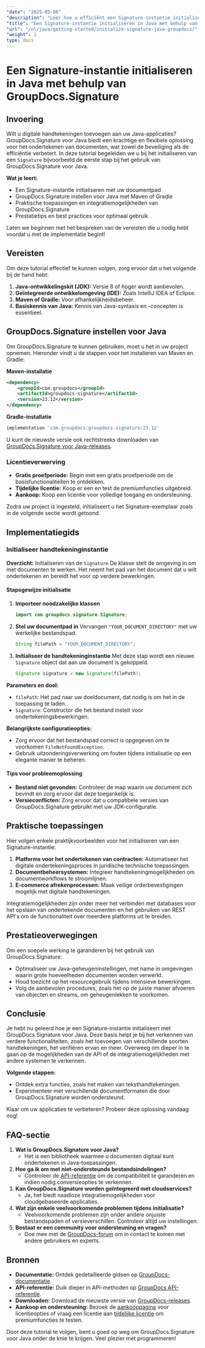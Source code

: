 ```yaml
---
"date": "2025-05-08"
"description": "Leer hoe u efficiënt een Signature-instantie initialiseert met GroupDocs.Signature voor Java. Volg deze uitgebreide handleiding om uw documentondertekeningsapplicaties te verbeteren."
"title": "Een Signature-instantie initialiseren in Java met behulp van GroupDocs.Signature"
"url": "/nl/java/getting-started/initialize-signature-java-groupdocs/"
"weight": 1
type: docs
---
```

# Een Signature-instantie initialiseren in Java met behulp van GroupDocs.Signature

## Invoering

Wilt u digitale handtekeningen toevoegen aan uw Java-applicaties? GroupDocs.Signature voor Java biedt een krachtige en flexibele oplossing voor het ondertekenen van documenten, wat zowel de beveiliging als de efficiëntie verbetert. In deze tutorial begeleiden we u bij het initialiseren van een `Signature` bijvoorbeeld de eerste stap bij het gebruik van GroupDocs.Signature voor Java.

**Wat je leert:**
- Een Signature-instantie initialiseren met uw documentpad
- GroupDocs.Signature instellen voor Java met Maven of Gradle
- Praktische toepassingen en integratiemogelijkheden van GroupDocs.Signature
- Prestatietips en best practices voor optimaal gebruik

Laten we beginnen met het bespreken van de vereisten die u nodig hebt voordat u met de implementatie begint!

## Vereisten

Om deze tutorial effectief te kunnen volgen, zorg ervoor dat u het volgende bij de hand hebt:

1. **Java-ontwikkelingskit (JDK):** Versie 8 of hoger wordt aanbevolen.
2. **Geïntegreerde ontwikkelomgeving (IDE):** Zoals IntelliJ IDEA of Eclipse.
3. **Maven of Gradle:** Voor afhankelijkheidsbeheer.
4. **Basiskennis van Java:** Kennis van Java-syntaxis en -concepten is essentieel.

## GroupDocs.Signature instellen voor Java

Om GroupDocs.Signature te kunnen gebruiken, moet u het in uw project opnemen. Hieronder vindt u de stappen voor het installeren van Maven en Gradle:

**Maven-installatie**
```xml
<dependency>
    <groupId>com.groupdocs</groupId>
    <artifactId>groupdocs-signature</artifactId>
    <version>23.12</version>
</dependency>
```

**Gradle-installatie**
```gradle
implementation 'com.groupdocs:groupdocs-signature:23.12'
```

U kunt de nieuwste versie ook rechtstreeks downloaden van [GroupDocs.Signature voor Java-releases](https://releases.groupdocs.com/signature/java/).

### Licentieverwerving
- **Gratis proefperiode:** Begin met een gratis proefperiode om de basisfunctionaliteiten te ontdekken.
- **Tijdelijke licentie:** Koop er een en test de premiumfuncties uitgebreid.
- **Aankoop:** Koop een licentie voor volledige toegang en ondersteuning.

Zodra uw project is ingesteld, initialiseert u het Signature-exemplaar zoals in de volgende sectie wordt getoond.

## Implementatiegids

### Initialiseer handtekeninginstantie

**Overzicht:**
Initialiseren van de `Signature` De klasse stelt de omgeving in om met documenten te werken. Het neemt het pad van het document dat u wilt ondertekenen en bereidt het voor op verdere bewerkingen.

#### Stapsgewijze initialisatie

1. **Importeer noodzakelijke klassen**
   ```java
   import com.groupdocs.signature.Signature;
   ```
2. **Stel uw documentpad in**
   Vervangen `"YOUR_DOCUMENT_DIRECTORY"` met uw werkelijke bestandspad.
   ```java
   String filePath = "YOUR_DOCUMENT_DIRECTORY";
   ```
3. **Initialiseer de handtekeninginstantie**
   Met deze stap wordt een nieuwe `Signature` object dat aan uw document is gekoppeld.
   ```java
   Signature signature = new Signature(filePath);
   ```

**Parameters en doel:**
- `filePath`: Het pad naar uw doeldocument, dat nodig is om het in de toepassing te laden.
- `Signature`: Constructor die het bestand instelt voor ondertekeningsbewerkingen.

**Belangrijkste configuratieopties:**
- Zorg ervoor dat het bestandspad correct is opgegeven om te voorkomen `FileNotFoundException`.
- Gebruik uitzonderingsverwerking om fouten tijdens initialisatie op een elegante manier te beheren.

#### Tips voor probleemoplossing
- **Bestand niet gevonden:** Controleer de map waarin uw document zich bevindt en zorg ervoor dat deze toegankelijk is.
- **Versieconflicten:** Zorg ervoor dat u compatibele versies van GroupDocs.Signature gebruikt met uw JDK-configuratie.

## Praktische toepassingen

Hier volgen enkele praktijkvoorbeelden voor het initialiseren van een Signature-instantie:
1. **Platforms voor het ondertekenen van contracten:** Automatiseer het digitale ondertekeningsproces in juridische technische toepassingen.
2. **Documentbeheersystemen:** Integreer handtekeningmogelijkheden om documentworkflows te stroomlijnen.
3. **E-commerce afrekenprocessen:** Maak veilige orderbevestigingen mogelijk met digitale handtekeningen.

Integratiemogelijkheden zijn onder meer het verbinden met databases voor het opslaan van ondertekende documenten en het gebruiken van REST API's om de functionaliteit over meerdere platforms uit te breiden.

## Prestatieoverwegingen

Om een soepele werking te garanderen bij het gebruik van GroupDocs.Signature:
- Optimaliseer uw Java-geheugeninstellingen, met name in omgevingen waarin grote hoeveelheden documenten worden verwerkt.
- Houd toezicht op het resourcegebruik tijdens intensieve bewerkingen.
- Volg de aanbevolen procedures, zoals het op de juiste manier afvoeren van objecten en streams, om geheugenlekken te voorkomen.

## Conclusie

Je hebt nu geleerd hoe je een Signature-instantie initialiseert met GroupDocs.Signature voor Java. Deze basis helpt je bij het verkennen van verdere functionaliteiten, zoals het toevoegen van verschillende soorten handtekeningen, het verifiëren ervan en meer. Overweeg om dieper in te gaan op de mogelijkheden van de API of de integratiemogelijkheden met andere systemen te verkennen.

**Volgende stappen:**
- Ontdek extra functies, zoals het maken van teksthandtekeningen.
- Experimenteer met verschillende documentformaten die door GroupDocs.Signature worden ondersteund.

Klaar om uw applicaties te verbeteren? Probeer deze oplossing vandaag nog!

## FAQ-sectie

1. **Wat is GroupDocs.Signature voor Java?**
   - Het is een bibliotheek waarmee u documenten digitaal kunt ondertekenen in Java-toepassingen.
2. **Hoe ga ik om met niet-ondersteunde bestandsindelingen?**
   - Controleer de [API-referentie](https://reference.groupdocs.com/signature/java/) om de compatibiliteit te garanderen en indien nodig conversieopties te verkennen.
3. **Kan GroupDocs.Signature worden geïntegreerd met cloudservices?**
   - Ja, het biedt naadloze integratiemogelijkheden voor cloudgebaseerde applicaties.
4. **Wat zijn enkele veelvoorkomende problemen tijdens initialisatie?**
   - Veelvoorkomende problemen zijn onder andere onjuiste bestandspaden of versieverschillen. Controleer altijd uw instellingen.
5. **Bestaat er een community voor ondersteuning en vragen?**
   - Doe mee met de [GroupDocs-forum](https://forum.groupdocs.com/c/signature/) om in contact te komen met andere gebruikers en experts.

## Bronnen
- **Documentatie:** Ontdek gedetailleerde gidsen op [GroupDocs-documentatie](https://docs.groupdocs.com/signature/java/).
- **API-referentie:** Duik dieper in API-methoden op [GroupDocs API-referentie](https://reference.groupdocs.com/signature/java/).
- **Downloaden:** Download de nieuwste versie van [GroupDocs-releases](https://releases.groupdocs.com/signature/java/).
- **Aankoop en ondersteuning:** Bezoek de [aankooppagina](https://purchase.groupdocs.com/buy) voor licentieopties of vraag een licentie aan [tijdelijke licentie](https://purchase.groupdocs.com/temporary-license/) om premiumfuncties te testen.

Door deze tutorial te volgen, bent u goed op weg om GroupDocs.Signature voor Java onder de knie te krijgen. Veel plezier met programmeren!
